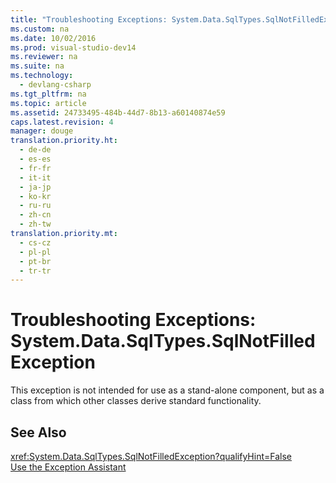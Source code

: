 ```yaml
---
title: "Troubleshooting Exceptions: System.Data.SqlTypes.SqlNotFilledException"
ms.custom: na
ms.date: 10/02/2016
ms.prod: visual-studio-dev14
ms.reviewer: na
ms.suite: na
ms.technology: 
  - devlang-csharp
ms.tgt_pltfrm: na
ms.topic: article
ms.assetid: 24733495-484b-44d7-8b13-a60140874e59
caps.latest.revision: 4
manager: douge
translation.priority.ht: 
  - de-de
  - es-es
  - fr-fr
  - it-it
  - ja-jp
  - ko-kr
  - ru-ru
  - zh-cn
  - zh-tw
translation.priority.mt: 
  - cs-cz
  - pl-pl
  - pt-br
  - tr-tr
---
```

# Troubleshooting Exceptions: System.Data.SqlTypes.SqlNotFilledException
This exception is not intended for use as a stand-alone component, but as a class from which other classes derive standard functionality.  
  
## See Also  
 <xref:System.Data.SqlTypes.SqlNotFilledException?qualifyHint=False>   
 [Use the Exception Assistant](../Topic/How%20to:%20Use%20the%20Exception%20Assistant.md)
